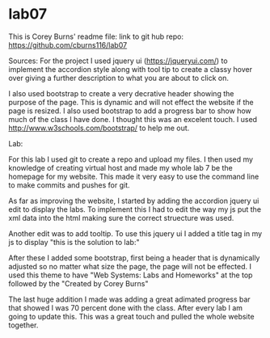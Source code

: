 # lab07
This is Corey Burns' readme file:
link to git hub repo:
https://github.com/cburns116/lab07

Sources: 
For the project I used jquery ui (https://jqueryui.com/) to implement the accordion style along with tool tip to create a classy hover over giving a further description to what you are about to click on.

I also used bootstrap to create a very decrative header showing the purpose of the page. This is dynamic and will not effect the website if the page is resized. I also used bootstrap to add a progress bar to show how much of the class I have done. I thought this was an excelent touch. I used http://www.w3schools.com/bootstrap/ to help me out.

Lab:

For this lab I used git to create a repo and upload my files. I then used my knowledge of creating virtual host and made my whole lab 7 be the homepage for my website. This made it very easy to use the command line to make commits and pushes for git. 

As far as improving the website, I started by adding the accordion jquery ui edit to display the labs. To implement this I had to edit the way my js put the xml data into the html making sure the correct struecture was used.

Another edit was to add tooltip. To use this jquery ui I added a title tag in my js to display "this is the solution to lab:"

After these I added some bootstrap, first being a header that is dynamically adjusted so no matter what size the page, the page will not be effected. I used this theme to have "Web Systems: Labs and Homeworks" at the top followed by the "Created by Corey Burns"

The last huge addition I made was adding a great adimated progress bar that showed I was 70 percent done with the class. After every lab I am going to update this. This was a great touch and pulled the whole website together.